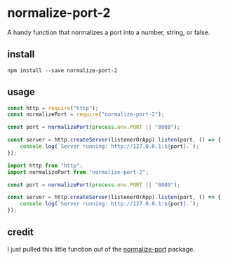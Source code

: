 # normalize-port-2

A handy function that normalizes a port into a number, string, or false.

## install

`npm install --save normalize-port-2`

## usage

```javascript
const http = require("http");
const normalizePort = require("normalize-port-2");

const port = normalizePort(process.env.PORT || "8080");

const server = http.createServer(listenerOrApp).listen(port, () => {
    console.log(`Server running: http://127.0.0.1:${port}.`);
});
```

```typescript
import http from "http";
import normalizePort from "normalize-port-2";

const port = normalizePort(process.env.PORT || "8080");

const server = http.createServer(listenerOrApp).listen(port, () => {
    console.log(`Server running: http://127.0.0.1:${port}.`);
});
```

## credit

I just pulled this little function out of the
[normalize-port](https://www.npmjs.com/package/normalize-port) package.
